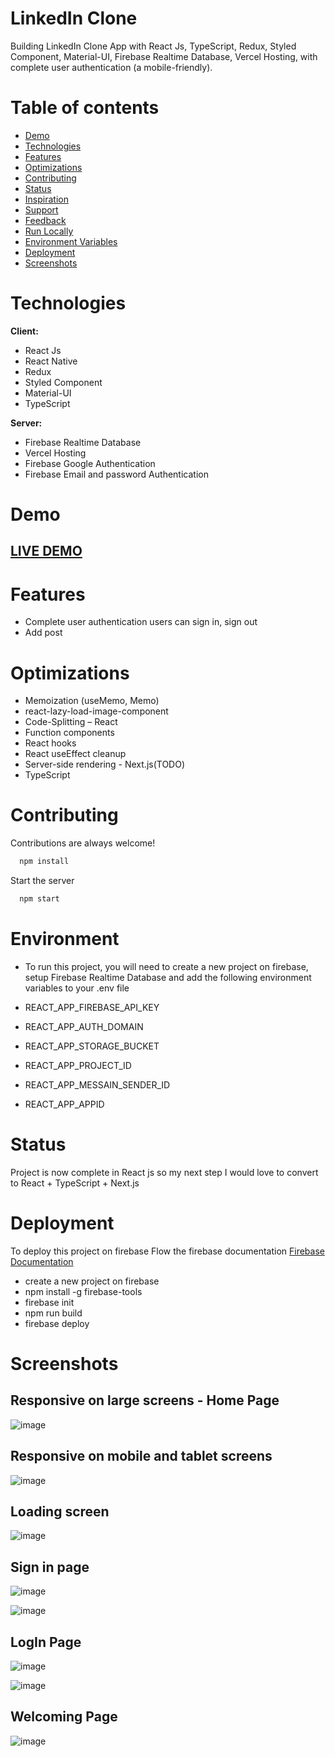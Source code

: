 # LinkedIn Clone

Building LinkedIn Clone App with React Js, TypeScript, Redux, Styled Component,
Material-UI, Firebase Realtime Database, Vercel Hosting,
with complete user authentication (a mobile-friendly).

# Table of contents


- [Demo](#Demo)
- [Technologies](#Technologies)
- [Features](#Features)
- [Optimizations](#Optimizations)
- [Contributing](#Contributing)
- [Status](#status)
- [Inspiration](#inspiration)
- [Support](#Support)
- [Feedback](#Feedback)
- [Run Locally](#Run_Locally)
- [Environment Variables](#Environment)
- [Deployment](#Deployment)
- [Screenshots](#Screenshots)


# Technologies

**Client:**

- React Js
- React Native
- Redux
- Styled Component
- Material-UI
- TypeScript

**Server:**

- Firebase Realtime Database
- Vercel Hosting
- Firebase Google Authentication
- Firebase Email and password Authentication

# Demo

## <a href="https://linkedin-clone-app-navy.vercel.app/">LIVE DEMO</a>

# Features

- Complete user authentication users can sign in, sign out
- Add post

# Optimizations

- Memoization (useMemo, Memo)
- react-lazy-load-image-component
- Code-Splitting – React
- Function components
- React hooks
- React useEffect cleanup
- Server-side rendering - Next.js(TODO)
- TypeScript

# Contributing

Contributions are always welcome!





```bash
  npm install
```

Start the server

```bash
  npm start


```

# Environment

- To run this project, you will need to create a new project on firebase, setup Firebase Realtime Database and add the following environment variables to your .env file

- REACT_APP_FIREBASE_API_KEY
- REACT_APP_AUTH_DOMAIN
- REACT_APP_STORAGE_BUCKET
- REACT_APP_PROJECT_ID
- REACT_APP_MESSAIN_SENDER_ID
- REACT_APP_APPID

# Status

Project is now complete in React js so my next step I would love to convert to React + TypeScript + Next.js


# Deployment

To deploy this project on firebase Flow the firebase documentation <a href="https://firebase.google.com/docs">Firebase Documentation</a>

- create a new project on firebase
- npm install -g firebase-tools
- firebase init
- npm run build
- firebase deploy

# Screenshots

## Responsive on large screens - Home Page

![image](https://user-images.githubusercontent.com/51326421/176983604-da9965c6-4cad-4d3c-8a38-75d67471c70b.png)

## Responsive on mobile and tablet screens

![image](https://user-images.githubusercontent.com/51326421/176983621-8cacc724-03bb-4e75-b00d-13cb81277d67.png)

## Loading screen

![image](https://user-images.githubusercontent.com/51326421/176983781-b2dc2a1b-ff9e-4b85-97b4-2c44d92aeff8.png)

## Sign in page

![image](https://user-images.githubusercontent.com/51326421/176983699-fcd9cbbb-7bc4-4e0b-ac8c-e4d71e6f8119.png)

![image](https://user-images.githubusercontent.com/51326421/176983709-f8c94795-3952-47ec-96bf-e5a4ca81afaa.png)

## LogIn Page

![image](https://user-images.githubusercontent.com/51326421/176983730-1a229a63-8de7-4c71-a77b-1dc8f245084f.png)

![image](https://user-images.githubusercontent.com/51326421/176983743-36e6f01c-ef2f-4cc2-87b4-c73acca6a124.png)

## Welcoming Page

![image](https://user-images.githubusercontent.com/51326421/128429995-55619601-d721-4ecf-acd2-1b815c9ed253.png)
